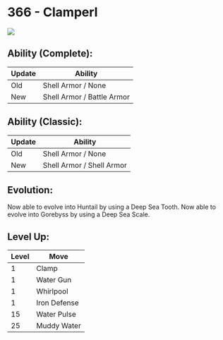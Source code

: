 # 366 - Clamperl
![][366]

## Ability (Complete):

Update | Ability
---    | ---
Old    | Shell Armor / None
New    | Shell Armor / Battle Armor

## Ability (Classic):

Update | Ability
---    | ---
Old    | Shell Armor / None
New    | Shell Armor / Shell Armor

## Evolution:
Now able to evolve into Huntail by using a Deep Sea Tooth.
Now able to evolve into Gorebyss by using a Deep Sea Scale.

## Level Up:

Level | Move
---   | ---
  1   | Clamp
  1   | Water Gun
  1   | Whirlpool
  1   | Iron Defense
 15   | Water Pulse
 25   | Muddy Water



[366]: /img/pokemon/366.png
